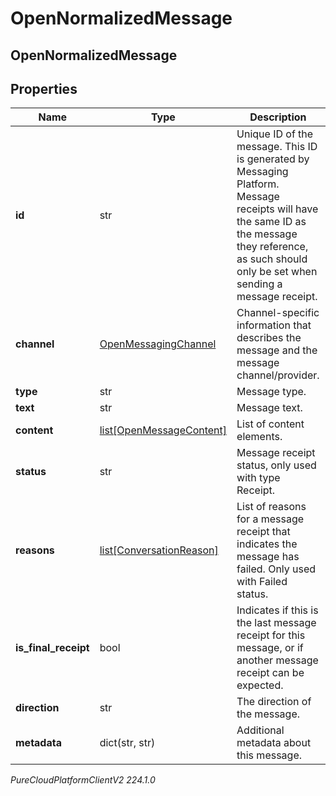 # OpenNormalizedMessage

## OpenNormalizedMessage

## Properties

|Name | Type | Description | Notes|
|------------ | ------------- | ------------- | -------------|
| **id** | str | Unique ID of the message. This ID is generated by Messaging Platform. Message receipts will have the same ID as the message they reference, as such should only be set when sending a message receipt. | [optional] |
| **channel** | [OpenMessagingChannel](OpenMessagingChannel) | Channel-specific information that describes the message and the message channel/provider. | |
| **type** | str | Message type. | |
| **text** | str | Message text. | [optional] |
| **content** | [list[OpenMessageContent]](OpenMessageContent) | List of content elements. | [optional] |
| **status** | str | Message receipt status, only used with type Receipt. | [optional] |
| **reasons** | [list[ConversationReason]](ConversationReason) | List of reasons for a message receipt that indicates the message has failed. Only used with Failed status. | [optional] |
| **is_final_receipt** | bool | Indicates if this is the last message receipt for this message, or if another message receipt can be expected. | [optional] |
| **direction** | str | The direction of the message. | [optional] |
| **metadata** | dict(str, str) | Additional metadata about this message. | [optional] |



_PureCloudPlatformClientV2 224.1.0_
